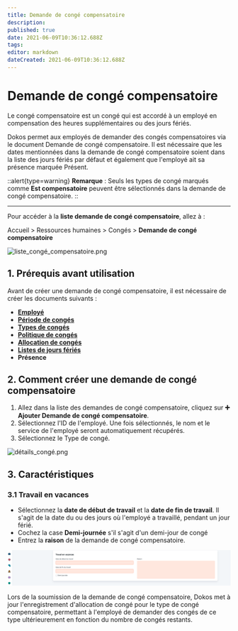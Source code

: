 ```yaml
---
title: Demande de congé compensatoire
description: 
published: true
date: 2021-06-09T10:36:12.688Z
tags: 
editor: markdown
dateCreated: 2021-06-09T10:36:12.688Z
---
```


# Demande de congé compensatoire

Le congé compensatoire est un congé qui est accordé à un employé en compensation des heures supplémentaires ou des jours fériés.

Dokos permet aux employés de demander des congés compensatoires via le document Demande de congé compensatoire. Il est nécessaire que les dates mentionnées dans la demande de congé compensatoire soient dans la liste des jours fériés par défaut et également que l'employé ait sa présence marquée Présent.

::alert{type=warning}
**Remarque** : Seuls les types de congé marqués comme **Est compensatoire** peuvent être sélectionnés dans la demande de congé compensatoire.
::

---

Pour accéder à la **liste demande de congé compensatoire**, allez à :

Accueil > Ressources humaines > Congés > **Demande de congé compensatoire**

![liste_congé_compensatoire.png](/content/rh/compensatory-leave-request/liste_congé_compensatoire.png)

## 1. Prérequis avant utilisation

Avant de créer une demande de congé compensatoire, il est nécessaire de créer les documents suivants :

- **[Employé](/rh/employee)**
- **[Période de congés](/rh/leave-period)** 
- **[Types de congés](/rh/leave-type)**
- **[Politique de congés](/rh/leave-policy)**
- **[Allocation de congés](/rh/leave-allocation)**
- **[Listes de jours fériés](/rh/holiday-list)**
- **Présence**

## 2. Comment créer une demande de congé compensatoire

1. Allez dans la liste des demandes de congé compensatoire, cliquez sur **:heavy_plus_sign: Ajouter Demande de congé compensatoire**.
2. Sélectionnez l'ID de l'employé. Une fois sélectionnés, le nom et le service de l'employé seront automatiquement récupérés.
3. Sélectionnez le Type de congé.

![détails_congé.png](/content/rh/compensatory-leave-request/détails_congé.png)

## 3. Caractéristiques

### 3.1 Travail en vacances

- Sélectionnez la **date de début de travail** et la **date de fin de travail**. Il s'agit de la date du ou des jours où l'employé a travaillé, pendant un jour férié.
- Cochez la case **Demi-journée** s'il s'agit d'un demi-jour de congé
- Entrez la **raison** de la demande de congé compensatoire.

![travail_en_vacances.png](/content/rh/compensatory-leave-request/travail_en_vacances.png)

Lors de la soumission de la demande de congé compensatoire, Dokos met à jour l'enregistrement d'allocation de congé pour le type de congé compensatoire, permettant à l'employé de demander des congés de ce type ultérieurement en fonction du nombre de congés restants.

